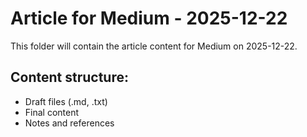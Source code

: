 # Article for Medium - 2025-12-22

This folder will contain the article content for Medium on 2025-12-22.

## Content structure:
- Draft files (.md, .txt)
- Final content
- Notes and references

